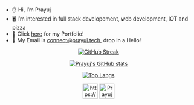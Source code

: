 - ✋ Hi, I’m Prayuj
- 🖥️ I’m interested in full stack developement, web development, IOT and pizza
- 🚀 Click <a href="https://prayuj.tech" target="_blank">here</a> for my Portfolio!
- 📧 My Email is connect@prayuj.tech, drop in a Hello!

<sub><p align="center">
  [![GitHub Streak](http://github-readme-streak-stats.herokuapp.com?user=prayuj&theme=radical)](https://git.io/streak-stats)
</p></sub>

<sub><p align="center">
  [![Prayuj's GitHub stats](https://github-readme-stats.vercel.app/api?username=prayuj&count_private=true&show_icons=true&theme=radical&hide=stars)](https://github.com/anuraghazra/github-readme-stats)
</p></sub>

<sub><p align="center">
  [![Top Langs](https://github-readme-stats.vercel.app/api/top-langs/?username=prayuj&layout=compact&theme=radical)](https://github.com/anuraghazra/github-readme-stats)
</p></sub>

<sub><p align="center">
[<img align="center" alt="https://prayuj.tech" width="40x" src="https://img.icons8.com/cute-clipart/2x/web.png" />][website]
[<img align="center" alt="Prayuj Pillai | LinkedIn" width="40px" src="https://img.icons8.com/cute-clipart/2x/linkedin.png" />][linkedin]
</p></sub>

[website]: https://prayuj.tech
[linkedin]: https://www.linkedin.com/in/prayuj/

